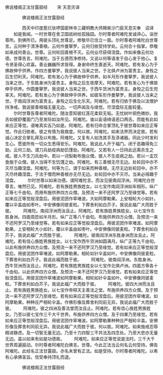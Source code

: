   佛说楼阁正法甘露鼓经
　　宋 天息灾译




　　　　佛说楼阁正法甘露鼓经

　　　　西天中印度惹烂驮啰国密林寺三藏明教大师赐紫沙门臣天息灾奉　诏译
　　如是我闻。一时世尊在舍卫国祇树给孤独园。尔时尊者阿难陀发诚谛心。诣世尊所。到佛所已。用彼头顶礼世尊足。修敬毕已住立一面。尔时尊者阿难陀白世尊言。云何种于清净善根。云何作曼拏罗。云何归依受持学处。云何合十指掌。恭敬如来成何善业。世尊。云何轮回善根不灭。云何业尽获得涅盘。作如来像云何功德。世尊告言。阿难陀。当于五德而净修持。又说以何等语发于自心发于他心。复令贤圣得心欢喜。善业巍巍所求皆得。身谢命终生善逝天。阿难陀。若有发心为于佛故伸乎供养。作四方曼拏罗。我说彼人当来之世。于北俱卢洲为富贵主。身殁之后生忉利天。阿难陀。若有发心为于佛故伸乎供养。如半月形作曼拏罗。我说彼人当来之世。于东胜身洲为富贵主。身殁之后生夜摩天。阿难陀。若有发心为于佛故伸乎供养。作圆曼拏罗。我说彼人当来之世。于西牛货洲为富贵主。身殁之后生兜率天。阿难陀。若有发心为于佛故伸乎供养。如彼车形作曼拏罗。我说彼人当来之世。于南阎浮洲为富贵主。身殁之后生化乐天。阿难陀。若有归依于佛及以法僧护持净戒。我说彼善根福无量无边。一切声闻及与缘觉。尽涅盘际无能较量。
　　尔时世尊告尊者阿难陀。随汝意知彼红莲花柔软无垢。无忧树叶铜色微妙。我舌如彼舒覆面门乃至发际如汝所见。阿难陀。谁以妄语绮语恶口两舌。而能有此如来应正等觉。语唯真实舌乃如是。阿难陀。若有归命合掌顶礼于彼世尊如来应正等觉。作此归依者。彼之有情为我救度。何以故。阿难陀。如来法界而决定故。若有诚心决定合掌礼拜及以布施。阿难陀。又复有人如洗其手及涤诸器。同此少时发利生心。愿彼所有一切众生悉得安乐。阿难陀。我说此人开于福门。闭于恶趣得免三劫。云何三劫。谓刀兵劫疫病劫饥馑劫。阿难陀。又若有人一日持此远离杀生之戒。彼人不生刀兵劫中。若以一诃梨勒布施众僧。彼人不生疫病之劫。若以一盂饮食施于众僧。彼人当得不生饥馑之劫。阿难陀。有三善根无尽无边。处轮回中亦不灭尽当趣涅盘。阿难陀。何等为三。谓于如来而种善根。无尽无边处轮回中。亦不灭尽终趣涅盘。于法于僧而种善根亦无尽无边。处轮回中亦不灭尽。当来必得趣于涅盘。
　　尔时世尊以如来功德。谓阿难陀言。而汝见彼南阎浮洲。阿难陀白世尊言。唯然已见。阿难陀。若有族姓男族姓女。以七宝作南阎浮洲如车相形。纵广正等七千由旬。而用布施供养四方众僧。及预流一来不还阿罗汉乃至缘觉等。若有如来应正等觉般涅盘后。用彼泥团作窣堵波。大如阿摩勒果。上安相轮大小如针。覆以伞盖由如枣叶。中安佛像同彼麦粒。下葬舍利如白芥子。我说此福广大而胜于彼。
　　阿难陀。南阎浮洲而汝且止。阿难陀。若有族姓男族姓女。以七宝作东胜身洲。四面周匝如半月形。纵广正等八千由旬。布施供养四方众僧。及预流一来不还阿罗汉乃至缘觉等。若有如来应正等觉般涅盘后。用彼泥团作窣堵波。如阿摩勒果。上安相轮大小如针。覆以伞盖由如枣叶。中安佛像同彼麦粒。下葬舍利如白芥子。我说此福广大而胜于彼。
　　阿难陀。彼南阎浮洲东胜身洲而汝且止。阿难陀。若有信心族姓男族姓女。以七宝作西牛货洲如圆满月。纵广正等九千由旬。以此布施供养四方众僧。及预流一来不还阿罗汉乃至缘觉。若有如来应正等觉般涅盘后。用彼泥团作窣堵波。如阿摩勒果。相轮如针伞盖如叶。中安佛像同彼麦粒。下葬舍利如白芥子。我说此福而胜于彼。
　　阿难陀。彼南阎浮洲。东胜身洲。西牛货洲而汝且止。阿难陀。若有族姓男族姓女以七宝作北俱卢洲。四面方等各十千由旬。以此供养四方众僧。及预流一来不还阿罗汉乃至缘觉。若有如来应正等觉般涅盘后。用彼泥团作窣堵波如阿摩勒果。相轮如针伞盖如叶。中安佛像同彼麦粒。下葬舍利如白芥子。我说此福广大而胜于彼。
　　阿难陀。彼四大洲而汝且止。若有族姓男族姓女。以七宝作帝释天主善法之堂。布施供养四方众僧。及于预流一来不还阿罗汉乃至缘觉。若有如来应正等觉般涅盘后。用彼泥团作窣堵波。如阿摩勒果。种种庄严相轮伞盖。作佛形像及葬舍利同前无异。我说此福广大而胜于彼。
　　阿难陀。彼之四洲及善法堂而汝且止。阿难陀。若有信心族姓男族姓女。乃至以彼七宝作三千大千世界。布施供养四方众僧。及于四果乃至缘觉。若有如来应正等觉般涅盘后。用彼泥团作窣堵波。如阿摩勒果种种庄严相轮伞盖。安佛形像及葬舍利同前无异。我说此福广大而胜于彼。何以故。阿难陀。如来施戒忍辱精进静虑。及一切智无量无边。乃至十力四智三不共法及四念处。乃至大悲亦无量无边。盖以如来有如是功德故。
　　阿难陀。如来应正等觉说是法时。三千大千世界周遍振动。尔时尊者阿难陀白佛言。世尊。今此正法当云何名云何受持。佛告阿难陀。此经名正法甘露鼓。亦名未曾有正法。如是受持。尔时尊者阿难陀。以希有心承佛圣旨。信受奉持顶礼而退。

　　　　佛说楼阁正法甘露鼓经


